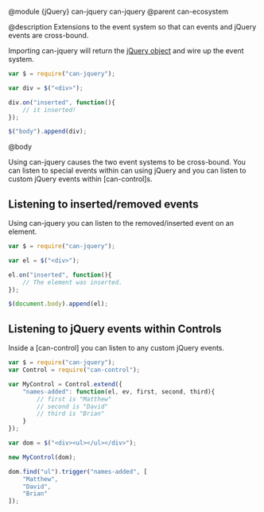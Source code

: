 @module {jQuery} can-jquery can-jquery
@parent can-ecosystem

@description Extensions to the event system so that can events and jQuery events are cross-bound.

Importing can-jquery will return the [jQuery object](http://api.jquery.com/jquery/) and wire up the event system.

```js
var $ = require("can-jquery");

var div = $("<div>");

div.on("inserted", function(){
	// it inserted!
});

$("body").append(div);
```

@body

Using can-jquery causes the two event systems to be cross-bound. You can listen to special events within can using jQuery and you can listen to custom jQuery events within [can-control]s.

## Listening to inserted/removed events

Using can-jquery you can listen to the removed/inserted event on an element.

```js
var $ = require("can-jquery");

var el = $("<div>");

el.on("inserted", function(){
	// The element was inserted.
});

$(document.body).append(el);
```

## Listening to jQuery events within Controls

Inside a [can-control] you can listen to any custom jQuery events.

```js
var $ = require("can-jquery");
var Control = require("can-control");

var MyControl = Control.extend({
	"names-added": function(el, ev, first, second, third){
		// first is "Matthew"
		// second is "David"
		// third is "Brian"
	}
});

var dom = $("<div><ul></ul></div>");

new MyControl(dom);

dom.find("ul").trigger("names-added", [
	"Matthew",
	"David",
	"Brian"
]);
```
